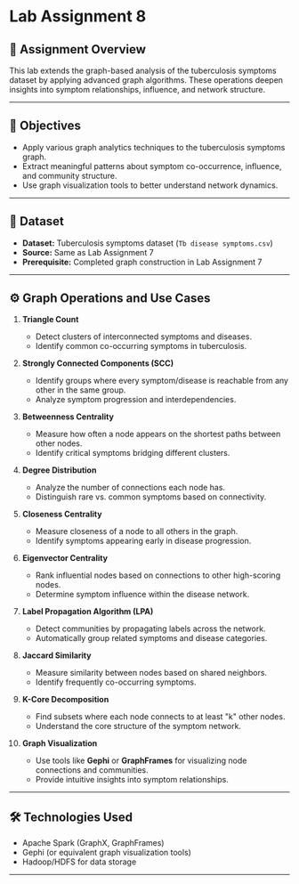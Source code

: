 # Lab Assignment 8

## 📘 Assignment Overview

This lab extends the graph-based analysis of the tuberculosis symptoms dataset by applying advanced graph algorithms. These operations deepen insights into symptom relationships, influence, and network structure.

---

## 🧠 Objectives

- Apply various graph analytics techniques to the tuberculosis symptoms graph.
- Extract meaningful patterns about symptom co-occurrence, influence, and community structure.
- Use graph visualization tools to better understand network dynamics.

---

## 📂 Dataset

- **Dataset:** Tuberculosis symptoms dataset (`Tb disease symptoms.csv`)  
- **Source:** Same as Lab Assignment 7  
- **Prerequisite:** Completed graph construction in Lab Assignment 7

---

## ⚙️ Graph Operations and Use Cases

1. **Triangle Count**  
   - Detect clusters of interconnected symptoms and diseases.  
   - Identify common co-occurring symptoms in tuberculosis.

2. **Strongly Connected Components (SCC)**  
   - Identify groups where every symptom/disease is reachable from any other in the same group.  
   - Analyze symptom progression and interdependencies.

3. **Betweenness Centrality**  
   - Measure how often a node appears on the shortest paths between other nodes.  
   - Identify critical symptoms bridging different clusters.

4. **Degree Distribution**  
   - Analyze the number of connections each node has.  
   - Distinguish rare vs. common symptoms based on connectivity.

5. **Closeness Centrality**  
   - Measure closeness of a node to all others in the graph.  
   - Identify symptoms appearing early in disease progression.

6. **Eigenvector Centrality**  
   - Rank influential nodes based on connections to other high-scoring nodes.  
   - Determine symptom influence within the disease network.

7. **Label Propagation Algorithm (LPA)**  
   - Detect communities by propagating labels across the network.  
   - Automatically group related symptoms and disease categories.

8. **Jaccard Similarity**  
   - Measure similarity between nodes based on shared neighbors.  
   - Identify frequently co-occurring symptoms.

9. **K-Core Decomposition**  
   - Find subsets where each node connects to at least "k" other nodes.  
   - Understand the core structure of the symptom network.

10. **Graph Visualization**  
    - Use tools like **Gephi** or **GraphFrames** for visualizing node connections and communities.  
    - Provide intuitive insights into symptom relationships.

---

## 🛠️ Technologies Used

- Apache Spark (GraphX, GraphFrames)
- Gephi (or equivalent graph visualization tools)
- Hadoop/HDFS for data storage

---